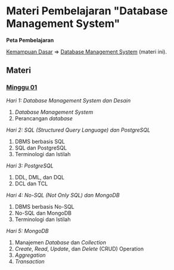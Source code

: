 # Materi Pembelajaran "Database Management System"


**Peta Pembelajaran**

[Kemampuan Dasar](../kemampuan-dasar.md) => [Database Management System](.) (materi ini).


## Materi

### [Minggu 01](isi/01.md)
*Hari 1: Database Management System dan Desain*
1. *Database Management System*
2. Perancangan *database*

*Hari 2: SQL (Structured Query Language) dan PostgreSQL*
1. DBMS berbasis SQL
2. SQL dan PostgreSQL
3. Terminologi dan Istilah

*Hari 3: PostgreSQL*
1. DDL, DML, dan DQL
2. DCL dan TCL

*Hari 4: No-SQL (Not Only SQL) dan MongoDB*
1. DBMS berbasis No-SQL
2. No-SQL dan MongoDB
3. Terminologi dan Istilah

*Hari 5: MongoDB*
1. Manajemen *Database* dan *Collection*
2. *Create*, *Read*, *Update*, dan *Delete* (CRUD) Operation
3. *Aggregation*
4. *Transaction*
